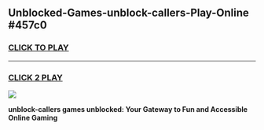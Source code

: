
## Unblocked-Games-unblock-callers-Play-Online #457c0
<h3>
<a href="https://news.freeplayer.one?title=unblock-callers&ref=3">CLICK TO PLAY</a></h3>
<hr>

<h3>
<a href="https://news.freeplayer.one?title=unblock-callers&ref=3">CLICK 2 PLAY</a>
  
</h3>

<a href="https://news.freeplayer.one?title=unblock-callers&ref=3"><img src="https://clearcache.store/games.png"></a>


**unblock-callers games unblocked: Your Gateway to Fun and Accessible Online Gaming**
